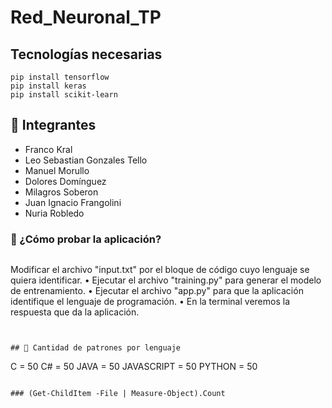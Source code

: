 # Red_Neuronal_TP

## Tecnologías necesarias
```
pip install tensorflow
pip install keras
pip install scikit-learn
```
## 👋 Integrantes
- Franco Kral
- Leo Sebastian Gonzales Tello
- Manuel Morullo
- Dolores Domínguez
- Milagros Soberon
- Juan Ignacio Frangolini
- Nuria Robledo  

### 💭 ¿Cómo probar la aplicación?
```
```
Modificar el archivo "input.txt" por el bloque de código cuyo lenguaje se quiera identificar.
• Ejecutar el archivo "training.py" para generar el modelo de entrenamiento.
• Ejecutar el archivo "app.py" para que la aplicación identifique el lenguaje de programación.
• En la terminal veremos la respuesta que da la aplicación. 
```


## 🚀 Cantidad de patrones por lenguaje

```
C = 50
C# = 50
JAVA = 50
JAVASCRIPT = 50
PYTHON = 50
```

### (Get-ChildItem -File | Measure-Object).Count
